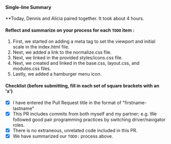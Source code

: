 #### Single-line Summary
**Today, Dennis and Alicia paired together. It took about 4 hours.

#### Reflect and summarize on your process for each `TODO` item :  
  1. First, we started on adding a meta tag to set the viewport and initial scale in the index.html file.
  2. Next, we added a link to the normalize.css file.
  3. Next, we linked in the provided styles/icons.css file.
  4. Next, we created and linked in the base.css, layout.css, and modules.css files.
  5. Lastly, we added a hamburger menu icon.

#### Checklist (before submitting, fill in each set of square brackets with an 'x')
- [x] I have entered the Pull Request title in the format of "firstname-lastname"
- [x] This PR includes commits from both myself and my partner; e.g. We followed good pair programming practices by switching driver/navigator roles.
- [x] There is no extraneous, unrelated code included in this PR.
- [x] We have summarized our `TODO:` process above.
